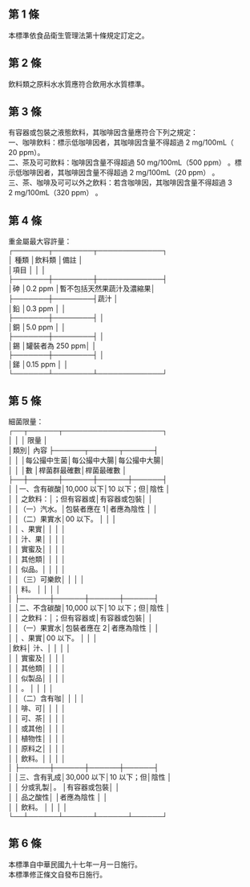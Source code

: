 第 1 條
-------
本標準依食品衛生管理法第十條規定訂定之。

第 2 條
-------
飲料類之原料水水質應符合飲用水水質標準。

第 3 條
-------
有容器或包裝之液態飲料，其咖啡因含量應符合下列之規定：  
一、咖啡飲料：標示低咖啡因者，其咖啡因含量不得超過 2 mg/100mL（  
    20 ppm）。  
二、茶及可可飲料：咖啡因含量不得超過 50 mg/100mL（500 ppm） 。標  
    示低咖啡因者，其咖啡因含量不得超過 2 mg/100mL（20 ppm） 。  
三、茶、咖啡及可可以外之飲料：若含咖啡因，其咖啡因含量不得超過 3  
    2 mg/100mL（320 ppm） 。

第 4 條
-------
重金屬最大容許量：  
┌───────┬────────┬─────────────┐  
│        種類  │飲料類          │備註                      │  
│項目          │                │                          │  
├───────┼────────┼─────────────┤  
│砷            │0.2 ppm         │暫不包括天然果蔬汁及濃縮果│  
├───────┼────────┤蔬汁                      │  
│鉛            │0.3 ppm         │                          │  
├───────┼────────┤                          │  
│銅            │5.0 ppm         │                          │  
├───────┼────────┤                          │  
│錫            │罐裝者為 250 ppm│                          │  
├───────┼────────┤                          │  
│銻            │0.15 ppm        │                          │  
└───────┴────────┴─────────────┘

第 5 條
-------
細菌限量：  
┌──┬──────┬────────────────────┐  
│    │            │                限量                    │  
│類別│    內容    ├──────┬──────┬──────┤  
│    │            │每公撮中生菌│每公撮中大腸│每公撮中大腸│  
│    │            │數          │桿菌群最確數│桿菌最確數  │  
├──┼──────┼──────┼──────┼──────┤  
│    │一、含有碳酸│10,000  以下│10  以下；但│陰性        │  
│    │    之飲料：│；但有容器或│有容器或包裝│            │  
│    │（一）汽水。│包裝者應在 1│者應為陰性  │            │  
│    │（二）果實水│00  以下。  │            │            │  
│    │      、果實│            │            │            │  
│    │      汁、果│            │            │            │  
│    │      實蜜及│            │            │            │  
│    │      其他類│            │            │            │  
│    │      似品。│            │            │            │  
│    │（三）可樂飲│            │            │            │  
│    │      料。  │            │            │            │  
│    ├──────┼──────┼──────┼──────┤  
│    │二、不含碳酸│10,000  以下│10  以下；但│陰性        │  
│    │    之飲料：│；但有容器或│有容器或包裝│            │  
│    │（一）果實水│包裝者應在 2│者應為陰性  │            │  
│    │      、果實│00  以下。  │            │            │  
│飲料│        汁、│            │            │            │  
│    │      實蜜及│            │            │            │  
│    │      其他類│            │            │            │  
│    │      似製品│            │            │            │  
│    │      。    │            │            │            │  
│    │（二）含有咖│            │            │            │  
│    │      啡、可│            │            │            │  
│    │      可、茶│            │            │            │  
│    │      或其他│            │            │            │  
│    │      植物性│            │            │            │  
│    │      原料之│            │            │            │  
│    │      飲料。│            │            │            │  
│    ├──────┼──────┼──────┼──────┤  
│    │三、含有乳成│30,000  以下│10  以下；但│陰性        │  
│    │    分或乳製│。          │有容器或包裝│            │  
│    │    品之酸性│            │者應為陰性  │            │  
│    │    飲料。  │            │            │            │  
└──┴──────┴──────┴──────┴──────┘

第 6 條
-------
本標準自中華民國九十七年一月一日施行。  
本標準修正條文自發布日施行。

